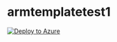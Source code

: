 # armtemplatetest1

<a href="https://portal.azure.com/#create/Microsoft.Template/uri/https://raw.githubusercontent.com/parwejp/armtemplatetest1/blob/development/Deployment/azuredeploy.json" rel="nofollow"><img src="https://camo.githubusercontent.com/8305b5cc13691600fbda2c857999c4153bee5e43/68747470733a2f2f617a7572656465706c6f792e6e65742f6465706c6f79627574746f6e2e706e67" alt="Deploy to Azure" data-canonical-src="https://azuredeploy.net/deploybutton.png"></a>
